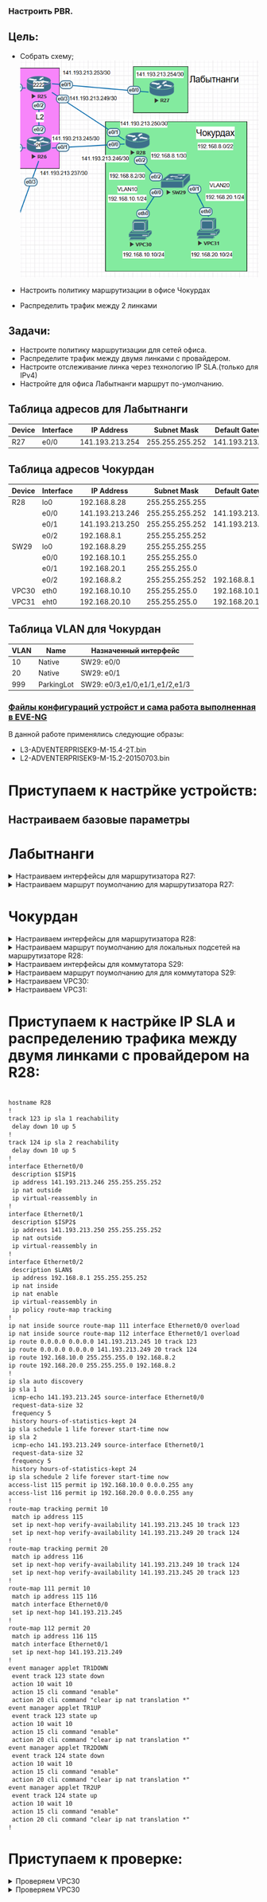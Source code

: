 ### Настроить PBR.

## Цель:

- Собрать схему;  
   ![img_1.png](img_1.PNG)   

- Настроить политику маршрутизации в офисе Чокурдах
- Распределить трафик между 2 линками

## Задачи:

- Настроите политику маршрутизации для сетей офиса.
- Распределите трафик между двумя линками с провайдером.
- Настроите отслеживание линка через технологию IP SLA.(только для IPv4)
- Настройте для офиса Лабытнанги маршрут по-умолчанию.


## Таблица адресов для Лабытнанги
| Device  | Interface | IP Address      | Subnet Mask     | Default Gateway |
|---------|-----------|-----------------|-----------------|-----------------|
| R27     | e0/0      | 141.193.213.254 | 255.255.255.252 | 141.193.213.253 |

## Таблица адресов Чокурдан
| Device  | Interface | IP Address      | Subnet Mask     | Default Gateway |
|---------|-----------|-----------------|-----------------|-----------------|
| R28     | lo0       | 192.168.8.28    | 255.255.255.255 |                 |
|         | e0/0      | 141.193.213.246 | 255.255.255.252 | 141.193.213.245 |
|         | e0/1      | 141.193.213.250 | 255.255.255.252 | 141.193.213.249 |
|         | e0/2      | 192.168.8.1     | 255.255.255.252 |                 |
| SW29    | lo0       | 192.168.8.29    | 255.255.255.255 |                 |
|         | e0/0      | 192.168.10.1    | 255.255.255.0   |                 | 
|         | e0/1      | 192.168.20.1    | 255.255.255.0   |                 | 
|         | e0/2      | 192.168.8.2     | 255.255.255.252 | 192.168.8.1     |
| VPC30   | eth0      | 192.168.10.10   | 255.255.255.0   | 192.168.10.1    |
| VPC31   | eht0      | 192.168.20.10   | 255.255.255.0   | 192.168.20.1    |

 
## Таблица VLAN для Чокурдан
| VLAN  |    Name      | Назначенный интерфейс           |
|-------|--------------|---------------------------------|
| 10    | Native       | SW29:  e0/0                     |
| 20    | Native       | SW29:  e0/1                     |
| 999   | ParkingLot   | SW29:  e0/3,e1/0,e1/1,e1/2,e1/3 |


### [Файлы конфигураций устройст и сама работа выполненная в EVE-NG ](https://github.com/niknav83/Network-Engineer-Professional/tree/main/labs/lab05/configs)
В данной работе применялись следующие образы:
 - L3-ADVENTERPRISEK9-M-15.4-2T.bin
 - L2-ADVENTERPRISEK9-M-15.2-20150703.bin

# Приступаем к настрйке устройств:

## Настраиваем базовые параметры

# Лабытнанги

<details>

<summary> Настраиваем интерфейсы для маршрутизатора R27: </summary>

```
interface Ethernet0/0
 no shutdown
 ip address 141.193.213.254 255.255.255.252
!
interface Ethernet0/1
 no shutdown
 no ip address
 shutdown
!
interface Ethernet0/2
 no shutdown
 no ip address
 shutdown
!
interface Ethernet0/3
 no shutdown
 no ip address
 shutdown
!
interface Ethernet1/0
 no shutdown
 no ip address
 shutdown
!
interface Ethernet1/1
 no shutdown
 no ip address
 shutdown
!
interface Ethernet1/2
 no shutdown
 no ip address
 shutdown
!
interface Ethernet1/3
 no shutdown
 no ip address
 shutdown
```
</details>

<details>

<summary> Настраиваем маршрут поумолчанию для маршрутизатора R27: </summary>

```
ip route 0.0.0.0 0.0.0.0 141.193.213.253
```
</details>

# Чокурдан


<details>

<summary> Настраиваем интерфейсы для маршрутизатора R28: </summary>

```
interface Loopback0
 no shutdown
 ip address 192.168.8.28 255.255.255.255
!
interface Ethernet0/0
 no shutdown
 ip address 141.193.213.246 255.255.255.252
!
interface Ethernet0/1
 no shutdown
 ip address 141.193.213.250 255.255.255.252
!
interface Ethernet0/2
 no shutdown
 ip address 192.168.8.1 255.255.255.252
!
interface Ethernet0/3
 no shutdown
 no ip address
 shutdown
!
interface Ethernet1/0
 no shutdown
 no ip address
 shutdown
!
interface Ethernet1/1
 no shutdown
 no ip address
 shutdown
!
interface Ethernet1/2
 no shutdown
 no ip address
 shutdown
!
interface Ethernet1/3
 no shutdown
 no ip address
 shutdown
```
</details>

<details>

<summary> Настраиваем маршрут поумолчанию для локальных подсетей на маршрутизаторе R28: </summary>

```
ip route 192.168.10.0 255.255.255.0 192.168.8.2
ip route 192.168.20.0 255.255.255.0 192.168.8.2

```
</details>

<details>

<summary> Настраиваем интерфейсы для коммутатора S29: </summary>

```
interface Loopback0
 no shutdown
 ip address 192.168.8.29 255.255.255.255
!
interface Ethernet0/0
 no shutdown
 no switchport
 ip address 192.168.10.1 255.255.255.0
 duplex auto
!
interface Ethernet0/1
 no shutdown
 no switchport
 ip address 192.168.20.1 255.255.255.0
 duplex auto
!
interface Ethernet0/2
 no shutdown
 no switchport
 ip address 192.168.8.2 255.255.255.252
 duplex auto
!
interface Ethernet0/3
 no shutdown
```
</details>

</details>

<details>

<summary> Настраиваем маршрут поумолчанию для для коммутатора S29: </summary>

```
ip route 0.0.0.0 0.0.0.0 192.168.8.1

```
</details>


<details>

<summary> Настраиваем VPC30: </summary>

```
set pcname VPCS
ip 192.168.10.10 192.168.10.1 24
```
</details>

<details>

<summary> Настраиваем VPC31: </summary>

```
set pcname VPCS
ip 192.168.20.10 192.168.20.1 24
```
</details>


# Приступаем к настрйке IP SLA и распределению трафика между двумя линками с провайдером на R28:


```

hostname R28
!
track 123 ip sla 1 reachability
 delay down 10 up 5
!
track 124 ip sla 2 reachability
 delay down 10 up 5
!
interface Ethernet0/0
 description $ISP1$
 ip address 141.193.213.246 255.255.255.252
 ip nat outside
 ip virtual-reassembly in
!
interface Ethernet0/1
 description $ISP2$
 ip address 141.193.213.250 255.255.255.252
 ip nat outside
 ip virtual-reassembly in
!
interface Ethernet0/2
 description $LAN$
 ip address 192.168.8.1 255.255.255.252
 ip nat inside
 ip nat enable
 ip virtual-reassembly in
 ip policy route-map tracking
!
ip nat inside source route-map 111 interface Ethernet0/0 overload
ip nat inside source route-map 112 interface Ethernet0/1 overload
ip route 0.0.0.0 0.0.0.0 141.193.213.245 10 track 123
ip route 0.0.0.0 0.0.0.0 141.193.213.249 20 track 124
ip route 192.168.10.0 255.255.255.0 192.168.8.2
ip route 192.168.20.0 255.255.255.0 192.168.8.2
!
ip sla auto discovery
ip sla 1
 icmp-echo 141.193.213.245 source-interface Ethernet0/0
 request-data-size 32
 frequency 5
 history hours-of-statistics-kept 24
ip sla schedule 1 life forever start-time now
ip sla 2
 icmp-echo 141.193.213.249 source-interface Ethernet0/1
 request-data-size 32
 frequency 5
 history hours-of-statistics-kept 24
ip sla schedule 2 life forever start-time now
access-list 115 permit ip 192.168.10.0 0.0.0.255 any
access-list 116 permit ip 192.168.20.0 0.0.0.255 any
!
route-map tracking permit 10
 match ip address 115
 set ip next-hop verify-availability 141.193.213.245 10 track 123
 set ip next-hop verify-availability 141.193.213.249 20 track 124
!
route-map tracking permit 20
 match ip address 116
 set ip next-hop verify-availability 141.193.213.249 10 track 124
 set ip next-hop verify-availability 141.193.213.245 20 track 123
!
route-map 111 permit 10
 match ip address 115 116
 match interface Ethernet0/0
 set ip next-hop 141.193.213.245
!
route-map 112 permit 20
 match ip address 116 115
 match interface Ethernet0/1
 set ip next-hop 141.193.213.249
!
event manager applet TR1DOWN
 event track 123 state down
 action 10 wait 10
 action 15 cli command "enable"
 action 20 cli command "clear ip nat translation *"
event manager applet TR1UP
 event track 123 state up
 action 10 wait 10
 action 15 cli command "enable"
 action 20 cli command "clear ip nat translation *"
event manager applet TR2DOWN
 event track 124 state down
 action 10 wait 10
 action 15 cli command "enable"
 action 20 cli command "clear ip nat translation *"
event manager applet TR2UP
 event track 124 state up
 action 10 wait 10
 action 15 cli command "enable"
 action 20 cli command "clear ip nat translation *"
!

```

# Приступаем к проверке:


<details>

<summary> Проверяем VPC30 </summary>

```
VPCS> ping 141.193.213.245

84 bytes from 141.193.213.245 icmp_seq=1 ttl=253 time=1.427 ms
84 bytes from 141.193.213.245 icmp_seq=2 ttl=253 time=1.283 ms
84 bytes from 141.193.213.245 icmp_seq=3 ttl=253 time=1.243 ms
84 bytes from 141.193.213.245 icmp_seq=4 ttl=253 time=1.218 ms
84 bytes from 141.193.213.245 icmp_seq=5 ttl=253 time=1.385 ms

VPCS> trac 141.193.213.245
trace to 141.193.213.245, 8 hops max, press Ctrl+C to stop
 1   192.168.10.1   0.499 ms  0.378 ms  0.352 ms
 2   192.168.8.1   0.848 ms  0.634 ms  0.651 ms
 3   *141.193.213.245   1.105 ms (ICMP type:3, code:3, Destination port unreachable)  *


```
</details>



<details>

<summary> Проверяем VPC30 </summary>

```
VPCS> ping 141.193.213.249

84 bytes from 141.193.213.249 icmp_seq=1 ttl=253 time=0.973 ms
84 bytes from 141.193.213.249 icmp_seq=2 ttl=253 time=1.197 ms
84 bytes from 141.193.213.249 icmp_seq=3 ttl=253 time=1.196 ms
84 bytes from 141.193.213.249 icmp_seq=4 ttl=253 time=1.257 ms
84 bytes from 141.193.213.249 icmp_seq=5 ttl=253 time=1.274 ms

VPCS> trace 141.193.213.249
trace to 141.193.213.249, 8 hops max, press Ctrl+C to stop
 1   192.168.20.1   0.360 ms  0.381 ms  0.289 ms
 2   192.168.8.1   0.766 ms  0.495 ms  0.599 ms
 3   *141.193.213.249   0.850 ms (ICMP type:3, code:3, Destination port unreachable)  *

```
</details>
